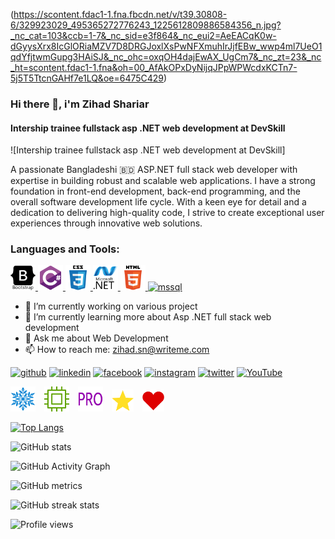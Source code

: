 (https://scontent.fdac1-1.fna.fbcdn.net/v/t39.30808-6/329923029_495365272776243_1225612809886584356_n.jpg?_nc_cat=103&ccb=1-7&_nc_sid=e3f864&_nc_eui2=AeEACqK0w-dGyysXrx8IcGlORiaMZV7D8DRGJoxlXsPwNFXmuhIrJjfEBw_wwp4ml7UeO1qdYfjtwmGupg3HAiSJ&_nc_ohc=oxqOH4dajEwAX_UgCm7&_nc_zt=23&_nc_ht=scontent.fdac1-1.fna&oh=00_AfAkOPxDyNijqJPpWPWcdxKCTn7-5j5T5TtcnGAHf7e1LQ&oe=6475C429)
### Hi there 👋,  i'm Zihad Shariar
#### Intership trainee fullstack asp .NET web development at DevSkill
![Intership trainee fullstack asp .NET web development at DevSkill]

A passionate Bangladeshi 🇧🇩 ASP.NET full stack web developer with expertise in building robust and scalable web applications. I have a strong foundation in front-end development, back-end programming, and the overall software development life cycle. With a keen eye for detail and a dedication to delivering high-quality code, I strive to create exceptional user experiences through innovative web solutions.

<h3 align="left">Languages and Tools:</h3>
<p align="left"> <a href="https://getbootstrap.com" target="_blank" rel="noreferrer"> <img src="https://raw.githubusercontent.com/devicons/devicon/master/icons/bootstrap/bootstrap-plain-wordmark.svg" alt="bootstrap" width="40" height="40"/> </a> <a href="https://www.w3schools.com/cs/" target="_blank" rel="noreferrer"> <img src="https://raw.githubusercontent.com/devicons/devicon/master/icons/csharp/csharp-original.svg" alt="csharp" width="40" height="40"/> </a> <a href="https://www.w3schools.com/css/" target="_blank" rel="noreferrer"> <img src="https://raw.githubusercontent.com/devicons/devicon/master/icons/css3/css3-original-wordmark.svg" alt="css3" width="40" height="40"/> </a> <a href="https://dotnet.microsoft.com/" target="_blank" rel="noreferrer"> <img src="https://raw.githubusercontent.com/devicons/devicon/master/icons/dot-net/dot-net-original-wordmark.svg" alt="dotnet" width="40" height="40"/> </a> <a href="https://www.w3.org/html/" target="_blank" rel="noreferrer"> <img src="https://raw.githubusercontent.com/devicons/devicon/master/icons/html5/html5-original-wordmark.svg" alt="html5" width="40" height="40"/> </a> <a href="https://www.microsoft.com/en-us/sql-server" target="_blank" rel="noreferrer"> <img src="https://www.svgrepo.com/show/303229/microsoft-sql-server-logo.svg" alt="mssql" width="40" height="40"/> </a> </p>


- 🔭 I’m currently working on various project 
- 🌱 I’m currently learning more about Asp .NET full stack web development 
- 💬 Ask me about Web Development 
- 📫 How to reach me: zihad.sn@writeme.com 


[<img src='https://cdn.jsdelivr.net/npm/simple-icons@3.0.1/icons/github.svg' alt='github' height='40'>](https://github.com/Zeliot71)  [<img src='https://cdn.jsdelivr.net/npm/simple-icons@3.0.1/icons/linkedin.svg' alt='linkedin' height='40'>](https://www.linkedin.com/in/zihad701/)  [<img src='https://cdn.jsdelivr.net/npm/simple-icons@3.0.1/icons/facebook.svg' alt='facebook' height='40'>](https://www.facebook.com/zihadexe)  [<img src='https://cdn.jsdelivr.net/npm/simple-icons@3.0.1/icons/instagram.svg' alt='instagram' height='40'>](https://www.instagram.com/zihad_shah/)  [<img src='https://cdn.jsdelivr.net/npm/simple-icons@3.0.1/icons/twitter.svg' alt='twitter' height='40'>](https://twitter.com/zihad.sn)  [<img src='https://cdn.jsdelivr.net/npm/simple-icons@3.0.1/icons/youtube.svg' alt='YouTube' height='40'>](https://www.youtube.com/channel/zihad_shah)  

<a href='https://archiveprogram.github.com/'><img src='https://raw.githubusercontent.com/acervenky/animated-github-badges/master/assets/acbadge.gif' width='40' height='40'></a> <a href='https://docs.github.com/en/developers'><img src='https://raw.githubusercontent.com/acervenky/animated-github-badges/master/assets/devbadge.gif' width='40' height='40'></a> <a href='https://github.com/pricing'><img src='https://raw.githubusercontent.com/acervenky/animated-github-badges/master/assets/pro.gif' width='40' height='40'></a> <a href='https://stars.github.com/'><img src='https://raw.githubusercontent.com/acervenky/animated-github-badges/master/assets/starbadge.gif' width='35' height='35'></a> <a href='https://docs.github.com/en/github/supporting-the-open-source-community-with-github-sponsors'><img src='https://raw.githubusercontent.com/acervenky/animated-github-badges/master/assets/sponsorbadge.gif' width='35' height='35'></a> 

[![Top Langs](https://github-readme-stats.vercel.app/api/top-langs/?username=Zeliot71)](https://github.com/anuraghazra/github-readme-stats)

![GitHub stats](https://github-readme-stats.vercel.app/api?username=Zeliot71&show_icons=true)  

![GitHub Activity Graph](https://activity-graph.herokuapp.com/graph?username=Zeliot71)  

![GitHub metrics](https://metrics.lecoq.io/Zeliot71)  

![GitHub streak stats](https://streak-stats.demolab.com/?user=Zeliot71)  

![Profile views](https://gpvc.arturio.dev/Zeliot71)  
